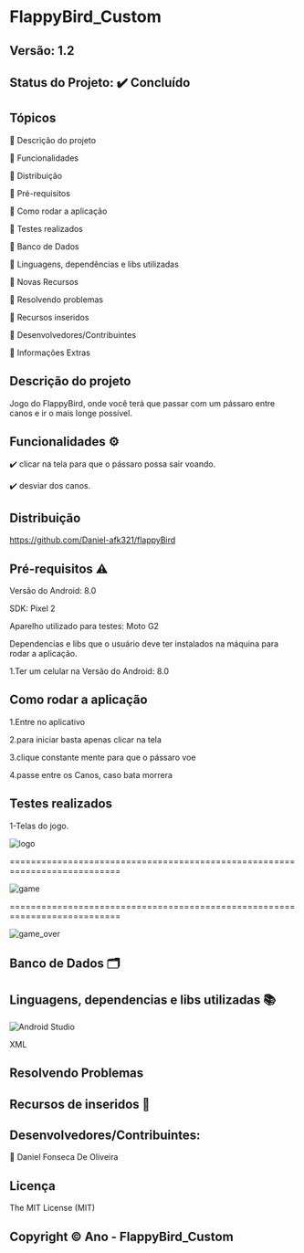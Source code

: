 # FlappyBird_Custom
## Versão: 1.2
## Status do Projeto: ✔️ Concluído 

## Tópicos
🔹 Descrição do projeto 

🔹 Funcionalidades

🔹 Distribuição

🔹 Pré-requisitos

🔹 Como rodar a aplicação

🔹 Testes realizados

🔹 Banco de Dados

🔹 Linguagens, dependências e libs utilizadas

🔹 Novas Recursos

🔹 Resolvendo problemas

🔹 Recursos inseridos 

🔹 Desenvolvedores/Contribuintes

🔹 Informações Extras

## Descrição do projeto

Jogo do FlappyBird, onde você terá que passar com um pássaro entre canos e ir o mais longe possível.

## Funcionalidades ⚙️

✔️ clicar na tela para que o pássaro possa sair voando.

✔️ desviar dos canos.

## Distribuição

https://github.com/Daniel-afk321/flappyBird

## Pré-requisitos ⚠️ 
Versão do Android: 8.0 

SDK: Pixel 2

Aparelho utilizado para testes: Moto G2

Dependencias e libs que o usuário deve ter instalados na máquina para rodar a aplicação.

1.Ter um celular na Versão do Android: 8.0 

## Como rodar a aplicação 

1.Entre no aplicativo 


2.para iniciar basta apenas clicar na tela


3.clique constante mente para que o pássaro voe


4.passe entre os Canos, caso bata morrera


## Testes realizados

1-Telas do jogo.

![logo](https://user-images.githubusercontent.com/83432335/235333495-cd3193e6-a7ca-4e79-954e-ca6fbb5041bb.png)


===========================================================================

![game](https://user-images.githubusercontent.com/83432335/235333499-58ba3b15-8cce-4a95-a9ce-49f72ad01cc3.png)

===========================================================================

![game_over](https://user-images.githubusercontent.com/83432335/235333505-44bc8449-c589-4246-935c-1ec4bbc5cb36.png)


## Banco de Dados 🗂️

## Linguagens, dependencias e libs utilizadas 📚
![Android Studio](https://img.shields.io/badge/Android-3DDC84?style=for-the-badge&logo=android&logoColor=white)

XML

## Resolvendo Problemas 

## Recursos de inseridos 🧰

## Desenvolvedores/Contribuintes:

🔹 Daniel Fonseca De Oliveira

## Licença
The MIT License (MIT)

## Copyright ©️ Ano - FlappyBird_Custom

